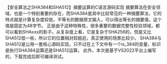 【安全算法之SHA384和SHA512】摘要运算的C语言源码实现
摘要算法在安全领域，也是一个特别重要的存在，而SHA384是其中比较常见的一种摘要算法，它的特点就是计算复杂度较低，不等长的数据原文输入，可以得出等长的摘要值，这个值是固定为48字节。
正是由于这种特殊性，很多重要的数据完整性校验领域，都可以看到SHAxxx的影子。从复杂度上看，它是复杂于SHA256的，但是又比SHA512低一些，所以它的位置相对较尴尬，真正使用的场景比较少。
SHA384与SHA512是公用一套核心源码实现，只不过在上下文中有一个is_384的变量，标识是执行SHA384运算还是SHA512运算。
此外，本次是基于VS2022平台上编写的，下载完成后即可编译测试。
